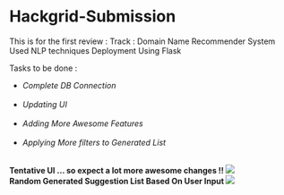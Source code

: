 # Hackgrid-Submission
This is for the first review :
Track : Domain Name Recommender System 
Used NLP techniques 
Deployment Using Flask 


Tasks to be done : 
<ul>
 <li><em>Complete DB Connection</em></li><br>
 <li><em>Updating UI</em></li><br>
 <li><em>Adding More Awesome Features</em></li><br>
 <li><em>Applying More filters to Generated List</em></li><br>
</ul>

<strong> Tentative UI ... so expect a lot more awesome changes !! </strong>
<img src = "https://github.com/kunal768/Hackgrid-Submission-Team-Lanterns/blob/master/HackGrid19/ui.jpeg">
<br>
<strong> Random Generated Suggestion List Based On User Input </strong>
<img src = "https://github.com/kunal768/Hackgrid-Submission-Team-Lanterns/blob/master/HackGrid19/output.JPG">
